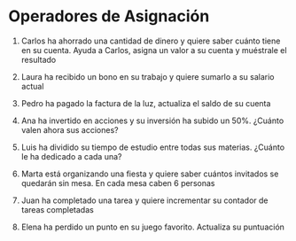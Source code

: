 # Operadores de Asignación

1. Carlos ha ahorrado una cantidad de dinero y quiere saber cuánto tiene en su cuenta. Ayuda a Carlos, asigna un valor a su cuenta y muéstrale el resultado

2. Laura ha recibido un bono en su trabajo y quiere sumarlo a su salario actual

3. Pedro ha pagado la factura de la luz, actualiza el saldo de su cuenta

4. Ana ha invertido en acciones y su inversión ha subido un 50%. ¿Cuánto valen ahora sus acciones?

5. Luis ha dividido su tiempo de estudio entre todas sus materias. ¿Cuánto le ha dedicado a cada una?

6. Marta está organizando una fiesta y quiere saber cuántos invitados se quedarán sin mesa. En cada mesa caben 6 personas

7. Juan ha completado una tarea y quiere incrementar su contador de tareas completadas

8. Elena ha perdido un punto en su juego favorito. Actualiza su puntuación